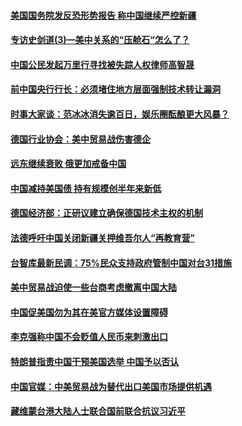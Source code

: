 #### [美国国务院发反恐形势报告 称中国继续严控新疆 ](../pages/zyyyoeqqvi/4578890.md) 

#### [专访史剑道(3)—美中关系的“压舱石“怎么了？](../pages/zyyyoeqqvi/4578651.md) 

#### [中国公民发起万里行寻找被失踪人权律师高智晟](../pages/zyyyoeqqvi/4578379.md) 

#### [前中国央行行长：必须堵住地方层面强制技术转让漏洞](../pages/zyyyoeqqvi/4578319.md) 

#### [时事大家谈：范冰冰消失逾百日，娱乐圈酝酿更大风暴？](../pages/zyyyoeqqvi/4578328.md) 

#### [德国行业协会：美中贸易战伤害德企](../pages/zyyyoeqqvi/4578310.md) 

#### [远东继续衰败 俄更加戒备中国](../pages/zyyyoeqqvi/4578211.md) 

#### [中国减持美国债 持有规模创半年来新低](../pages/zyyyoeqqvi/4578147.md) 

#### [德国经济部：正研议建立确保德国技术主权的机制](../pages/zyyyoeqqvi/4578140.md) 

#### [法德呼吁中国关闭新疆关押维吾尔人“再教育营”](../pages/zyyyoeqqvi/4578107.md) 

#### [台智库最新民调：75%民众支持政府管制中国对台31措施](../pages/zyyyoeqqvi/4578022.md) 

#### [美中贸易战迫使一些台商考虑撤离中国大陆](../pages/zyyyoeqqvi/4577996.md) 

#### [中国促美国勿为其在美官方媒体设置障碍](../pages/zyyyoeqqvi/4577953.md) 

#### [李克强称中国不会贬值人民币来刺激出口](../pages/zyyyoeqqvi/4577925.md) 

#### [特朗普指责中国干预美国选举 中国予以否认](../pages/zyyyoeqqvi/4577909.md) 

#### [中国官媒：中美贸易战为替代出口美国市场提供机遇](../pages/zyyyoeqqvi/4577833.md) 

#### [藏维蒙台港大陆人士联合国前联合抗议习近平](../pages/zyyyoeqqvi/4577312.md) 

